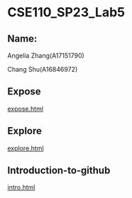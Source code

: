 # CSE110_SP23_Lab5

## Name: 
Angelia Zhang(A17151790)

Chang Shu(A16846972)

## Expose
[expose.html](https://angeliazddl.github.io/CSE110SP23Lab5/expose.html)

## Explore
[explore.html](https://angeliazddl.github.io/CSE110SP23Lab5/explore.html)

## Introduction-to-github
[intro.html](https://github.com/AngeliaZddl/CSE110SP23Lab5)